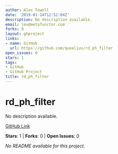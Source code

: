 ```yaml
---
author: Alex Towell
date: '2019-01-14T12:52:04Z'
description: No description available.
email: lex@metafunctor.com
forks: 0
layout: ghproject
links:
- name: GitHub
  url: https://github.com/queelius/rd_ph_filter
open_issues: 0
stars: 1
tags:
- GitHub
- GitHub Project
title: rd_ph_filter
---
```


# rd_ph_filter
No description available.

[GitHub Link](https://github.com/queelius/rd_ph_filter)

**Stars**: 1 | **Forks**: 0 | **Open Issues**: 0

_No README available for this project._
